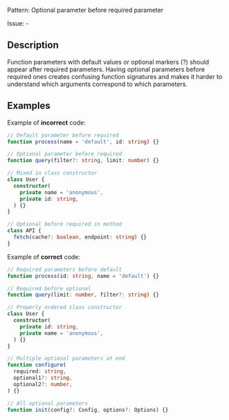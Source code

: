 Pattern: Optional parameter before required parameter

Issue: -

## Description

Function parameters with default values or optional markers (?) should appear after required parameters. Having optional parameters before required ones creates confusing function signatures and makes it harder to understand which arguments correspond to which parameters.

## Examples

Example of **incorrect** code:
```ts
// Default parameter before required
function process(name = 'default', id: string) {}

// Optional parameter before required
function query(filter?: string, limit: number) {}

// Mixed in class constructor
class User {
  constructor(
    private name = 'anonymous',
    private id: string,
  ) {}
}

// Optional before required in method
class API {
  fetch(cache?: boolean, endpoint: string) {}
}
```

Example of **correct** code:
```ts
// Required parameters before default
function process(id: string, name = 'default') {}

// Required before optional
function query(limit: number, filter?: string) {}

// Properly ordered class constructor
class User {
  constructor(
    private id: string,
    private name = 'anonymous',
  ) {}
}

// Multiple optional parameters at end
function configure(
  required: string,
  optional1?: string,
  optional2?: number,
) {}

// All optional parameters
function init(config?: Config, options?: Options) {}
```
